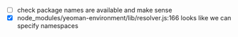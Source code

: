 + [ ] check package names are available and make sense
+ [x] node_modules/yeoman-environment/lib/resolver.js:166 looks like we can specify namespaces